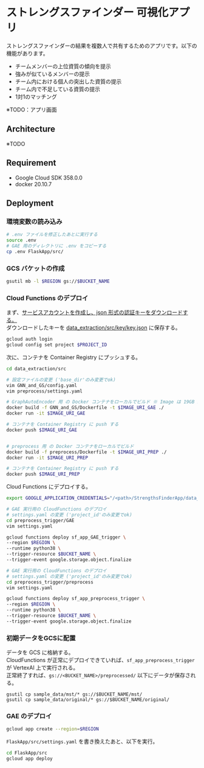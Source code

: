 # ストレングスファインダー 可視化アプリ

ストレングスファインダーの結果を複数人で共有するためのアプリです。以下の機能があります。

- チームメンバーの上位資質の傾向を提示
- 強みが似ているメンバーの提示
- チーム内における個人の突出した資質の提示
- チーム内で不足している資質の提示
- 1対1のマッチング

※TODO：アプリ画面

## Architecture

※TODO

## Requirement

* Google Cloud SDK 358.0.0
* docker 20.10.7
 
## Deployment

### 環境変数の読み込み

```bash
# .env ファイルを修正したあとに実行する
source .env
# GAE 用のディレクトリに .env をコピーする
cp .env FlaskApp/src/
```

### GCS バケットの作成

```bash
gsutil mb -l $REGION gs://$BUCKET_NAME
```

### Cloud Functions のデプロイ

まず、[サービスアカウントを作成し、json 形式の認証キーをダウンロードする。](https://cloud.google.com/vertex-ai/docs/training/create-custom-job#create_custom_job-python)  
ダウンロードしたキーを [data_extraction/src/key/key.json](data_extraction/src/key/key.json) に保存する。

```bash
gcloud auth login
gcloud config set project $PROJECT_ID
```

次に、コンテナを Container Registry にプッシュする。
```bash
cd data_extraction/src

# 設定ファイルの変更 ('base_dir'のみ変更でok)
vim GNN_and_GS/config.yaml
vim preprocess/settings.yaml

# GraphAutoEncoder 用 の Docker コンテナをローカルでビルド ※ Image は 19GB 弱あります
docker build -f GNN_and_GS/Dockerfile -t $IMAGE_URI_GAE ./
docker run -it $IMAGE_URI_GAE

# コンテナを Container Registry に push する
docker push $IMAGE_URI_GAE


# preprocess 用 の Docker コンテナをローカルでビルド
docker build -f preprocess/Dockerfile -t $IMAGE_URI_PREP ./
docker run -it $IMAGE_URI_PREP

# コンテナを Container Registry に push する
docker push $IMAGE_URI_PREP
```

Cloud Functions にデプロイする。
```bash
export GOOGLE_APPLICATION_CREDENTIALS="/<path>/StrengthsFinderApp/data_extraction/src/key/key.json"

# GAE 実行用の CloudFunctions のデプロイ
# settings.yaml の変更 ('project_id'のみ変更でok)
cd preprocess_trigger/GAE
vim settings.yaml

gcloud functions deploy sf_app_GAE_trigger \
--region $REGION \
--runtime python38 \
--trigger-resource $BUCKET_NAME \
--trigger-event google.storage.object.finalize

# GAE 実行用の CloudFunctions のデプロイ
# settings.yaml の変更 ('project_id'のみ変更でok)
cd preprocess_trigger/preprocess
vim settings.yaml

gcloud functions deploy sf_app_preprocess_trigger \
--region $REGION \
--runtime python38 \
--trigger-resource $BUCKET_NAME \
--trigger-event google.storage.object.finalize
```

### 初期データをGCSに配置

データを GCS に格納する。  
CloudFunctions が正常にデプロイできていれば、`sf_app_preprocess_trigger` が VertexAI 上で実行される。  
正常終了すれば、`gs://<BUCKET_NAME>/preprocessed/` 以下にデータが保存される。

```
gsutil cp sample_data/mst/* gs://$BUCKET_NAME/mst/
gsutil cp sample_data/original/* gs://$BUCKET_NAME/original/
```


### GAE のデプロイ

```bash
gcloud app create --region=$REGION
```

`FlaskApp/src/settings.yaml` を書き換えたあと、以下を実行。

```bash
cd FlaskApp/src
gcloud app deploy
```
